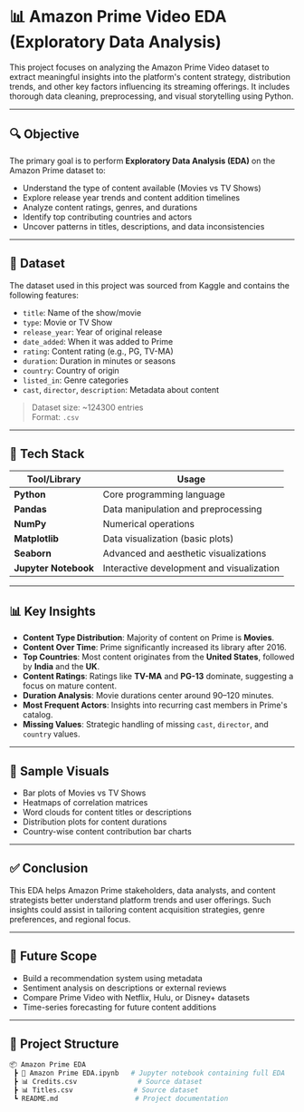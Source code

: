 # 📊 Amazon Prime Video EDA (Exploratory Data Analysis)

This project focuses on analyzing the Amazon Prime Video dataset to extract meaningful insights into the platform's content strategy, distribution trends, and other key factors influencing its streaming offerings. It includes thorough data cleaning, preprocessing, and visual storytelling using Python.

---

## 🔍 Objective

The primary goal is to perform **Exploratory Data Analysis (EDA)** on the Amazon Prime dataset to:

- Understand the type of content available (Movies vs TV Shows)
- Explore release year trends and content addition timelines
- Analyze content ratings, genres, and durations
- Identify top contributing countries and actors
- Uncover patterns in titles, descriptions, and data inconsistencies

---

## 📁 Dataset

The dataset used in this project was sourced from Kaggle and contains the following features:

- `title`: Name of the show/movie
- `type`: Movie or TV Show
- `release_year`: Year of original release
- `date_added`: When it was added to Prime
- `rating`: Content rating (e.g., PG, TV-MA)
- `duration`: Duration in minutes or seasons
- `country`: Country of origin
- `listed_in`: Genre categories
- `cast`, `director`, `description`: Metadata about content

> Dataset size: ~124300 entries  
> Format: `.csv`

---

## 🧰 Tech Stack

| Tool/Library      | Usage                             |
|------------------|------------------------------------|
| **Python**        | Core programming language          |
| **Pandas**        | Data manipulation and preprocessing |
| **NumPy**         | Numerical operations               |
| **Matplotlib**    | Data visualization (basic plots)   |
| **Seaborn**       | Advanced and aesthetic visualizations |
| **Jupyter Notebook** | Interactive development and visualization |

---

## 📊 Key Insights

- **Content Type Distribution**: Majority of content on Prime is **Movies**.
- **Content Over Time**: Prime significantly increased its library after 2016.
- **Top Countries**: Most content originates from the **United States**, followed by **India** and the **UK**.
- **Content Ratings**: Ratings like **TV-MA** and **PG-13** dominate, suggesting a focus on mature content.
- **Duration Analysis**: Movie durations center around 90–120 minutes.
- **Most Frequent Actors**: Insights into recurring cast members in Prime's catalog.
- **Missing Values**: Strategic handling of missing `cast`, `director`, and `country` values.

---

## 📸 Sample Visuals

- Bar plots of Movies vs TV Shows
- Heatmaps of correlation matrices
- Word clouds for content titles or descriptions
- Distribution plots for content durations
- Country-wise content contribution bar charts

---

## ✅ Conclusion

This EDA helps Amazon Prime stakeholders, data analysts, and content strategists better understand platform trends and user offerings. Such insights could assist in tailoring content acquisition strategies, genre preferences, and regional focus.

---

## 📌 Future Scope

- Build a recommendation system using metadata
- Sentiment analysis on descriptions or external reviews
- Compare Prime Video with Netflix, Hulu, or Disney+ datasets
- Time-series forecasting for future content additions

---

## 📁 Project Structure

```bash
📦 Amazon Prime EDA
 ┣ 📜 Amazon Prime EDA.ipynb   # Jupyter notebook containing full EDA
 ┣ 📊 Credits.csv               # Source dataset
 ┣ 📊 Titles.csv               # Source dataset
 ┗ README.md                   # Project documentation
